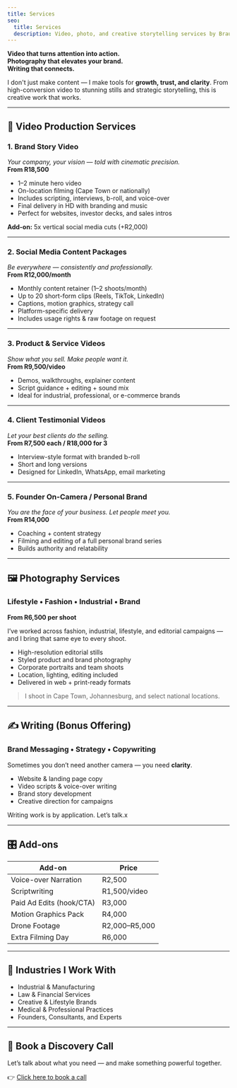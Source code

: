 ```yaml
---
title: Services
seo:
  title: Services
  description: Video, photo, and creative storytelling services by Brauteseth
---
```



**Video that turns attention into action.**  
**Photography that elevates your brand.**  
**Writing that connects.**

I don't just make content — I make tools for **growth, trust, and clarity**. From high-conversion video to stunning stills and strategic storytelling, this is creative work that works.

---

## 🎥 Video Production Services

### 1. **Brand Story Video**  
*Your company, your vision — told with cinematic precision.*  
**From R18,500**

- 1–2 minute hero video  
- On-location filming (Cape Town or nationally)  
- Includes scripting, interviews, b-roll, and voice-over  
- Final delivery in HD with branding and music  
- Perfect for websites, investor decks, and sales intros

**Add-on:** 5x vertical social media cuts (+R2,000)

---

### 2. **Social Media Content Packages**  
*Be everywhere — consistently and professionally.*  
**From R12,000/month**

- Monthly content retainer (1–2 shoots/month)  
- Up to 20 short-form clips (Reels, TikTok, LinkedIn)  
- Captions, motion graphics, strategy call  
- Platform-specific delivery  
- Includes usage rights & raw footage on request

---

### 3. **Product & Service Videos**  
*Show what you sell. Make people want it.*  
**From R9,500/video**

- Demos, walkthroughs, explainer content  
- Script guidance + editing + sound mix  
- Ideal for industrial, professional, or e-commerce brands

---

### 4. **Client Testimonial Videos**  
*Let your best clients do the selling.*  
**From R7,500 each / R18,000 for 3**

- Interview-style format with branded b-roll  
- Short and long versions  
- Designed for LinkedIn, WhatsApp, email marketing

---

### 5. **Founder On-Camera / Personal Brand**  
*You are the face of your business. Let people meet you.*  
**From R14,000**

- Coaching + content strategy  
- Filming and editing of a full personal brand series  
- Builds authority and relatability

---

## 🖼️ Photography Services

### Lifestyle • Fashion • Industrial • Brand

**From R6,500 per shoot**

I’ve worked across fashion, industrial, lifestyle, and editorial campaigns — and I bring that same eye to every shoot.

- High-resolution editorial stills  
- Styled product and brand photography  
- Corporate portraits and team shoots  
- Location, lighting, editing included  
- Delivered in web + print-ready formats

> I shoot in Cape Town, Johannesburg, and select national locations.

---

## ✍️ Writing (Bonus Offering)

### Brand Messaging • Strategy • Copywriting

Sometimes you don’t need another camera — you need **clarity**.

- Website & landing page copy  
- Video scripts & voice-over writing  
- Brand story development  
- Creative direction for campaigns

Writing work is by application. Let’s talk.x

---

## 🎛️ Add-ons

| Add-on | Price |
|--------|-------|
| Voice-over Narration | R2,500 |
| Scriptwriting | R1,500/video |
| Paid Ad Edits (hook/CTA) | R3,000 |
| Motion Graphics Pack | R4,000 |
| Drone Footage | R2,000–R5,000 |
| Extra Filming Day | R6,000 |

---

## 🏢 Industries I Work With

- Industrial & Manufacturing  
- Law & Financial Services  
- Creative & Lifestyle Brands  
- Medical & Professional Practices  
- Founders, Consultants, and Experts  

---

## 🔗 Book a Discovery Call

Let’s talk about what you need — and make something powerful together.

👉 [Click here to book a call](/contact)